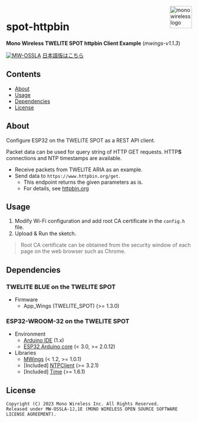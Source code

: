 <a href="https://mono-wireless.com/jp/index.html">
    <img src="https://mono-wireless.com/common/images/logo/logo-land.svg" alt="mono wireless logo" title="MONO WIRELESS" align="right" height="60" />
</a>

# spot-httpbin

**Mono Wireless TWELITE SPOT httpbin Client Example**
(*mwings-v1.1.3*)

[![MW-OSSLA](https://img.shields.io/badge/License-MW--OSSLA-e4007f)](LICENSE.md)
[日本語版はこちら](README_J.md)

## Contents

- [About](#about)
- [Usage](#usage)
- [Dependencies](#dependencies)
- [License](#license)

## About

Configure ESP32 on the TWELITE SPOT as a REST API client.

Packet data can be used for query string of HTTP GET requests.
HTTP**S** connections and NTP timestamps are available.

- Receive packets from TWELITE ARIA as an example.
- Send data to `https://www.httpbin.org/get`.
  - This endpoint returns the given parameters as is.
  - For details, see [httpbin.org](https://www.httpbin.org)

## Usage

1. Modify Wi-Fi configuration and add root CA certificate in the `config.h` file.
2. Upload & Run the sketch.

> Root CA certificate can be obtained from the security window of each page on the web browser such as Chrome.

## Dependencies

### TWELITE BLUE on the TWELITE SPOT

- Firmware
  - App_Wings (TWELITE_SPOT) (>= 1.3.0)

### ESP32-WROOM-32 on the TWELITE SPOT

- Environment
  - [Arduino IDE](https://github.com/arduino/Arduino) (1.x)
  - [ESP32 Arduino core](https://github.com/espressif/arduino-esp32) (< 3.0, >= 2.0.12)
- Libraries
  - [MWings](https://github.com/monowireless/mwings_arduino) (< 1.2, >= 1.0.1)
  - [Included] [NTPClient](https://github.com/arduino-libraries/NTPClient) (>= 3.2.1)
  - [Included] [Time](https://github.com/PaulStoffregen/Time) (>= 1.6.1)

## License

``` plain
Copyright (C) 2023 Mono Wireless Inc. All Rights Reserved.
Released under MW-OSSLA-1J,1E (MONO WIRELESS OPEN SOURCE SOFTWARE LICENSE AGREEMENT).
```
